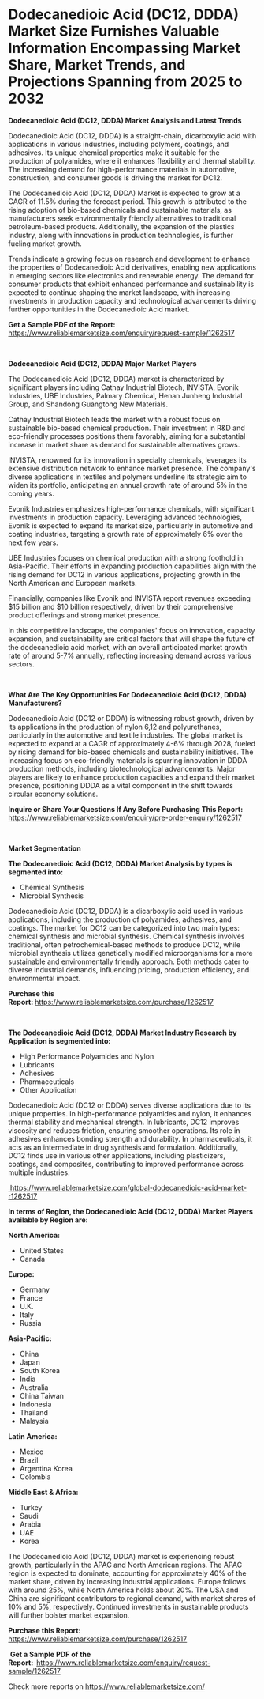 <p><h1>Dodecanedioic Acid (DC12, DDDA) Market Size Furnishes Valuable Information Encompassing Market Share, Market Trends, and Projections Spanning from 2025 to 2032</h1></p><p><strong>Dodecanedioic Acid (DC12, DDDA) Market Analysis and Latest Trends</strong></p>
<p><p>Dodecanedioic Acid (DC12, DDDA) is a straight-chain, dicarboxylic acid with applications in various industries, including polymers, coatings, and adhesives. Its unique chemical properties make it suitable for the production of polyamides, where it enhances flexibility and thermal stability. The increasing demand for high-performance materials in automotive, construction, and consumer goods is driving the market for DC12.</p><p>The Dodecanedioic Acid (DC12, DDDA) Market is expected to grow at a CAGR of 11.5% during the forecast period. This growth is attributed to the rising adoption of bio-based chemicals and sustainable materials, as manufacturers seek environmentally friendly alternatives to traditional petroleum-based products. Additionally, the expansion of the plastics industry, along with innovations in production technologies, is further fueling market growth. </p><p>Trends indicate a growing focus on research and development to enhance the properties of Dodecanedioic Acid derivatives, enabling new applications in emerging sectors like electronics and renewable energy. The demand for consumer products that exhibit enhanced performance and sustainability is expected to continue shaping the market landscape, with increasing investments in production capacity and technological advancements driving further opportunities in the Dodecanedioic Acid market.</p></p>
<p><strong>Get a Sample PDF of the Report:&nbsp;</strong> <a href="https://www.reliablemarketsize.com/enquiry/request-sample/1262517?utm_campaign=2192&utm_medium=2&utm_source=Github&utm_content=ia&utm_term=02022025&utm_id=dodecanedioic-acid-dc12-ddda">https://www.reliablemarketsize.com/enquiry/request-sample/1262517</a></p>
<p>&nbsp;</p>
<p><strong>Dodecanedioic Acid (DC12, DDDA) Major Market Players</strong></p>
<p><p>The Dodecanedioic Acid (DC12, DDDA) market is characterized by significant players including Cathay Industrial Biotech, INVISTA, Evonik Industries, UBE Industries, Palmary Chemical, Henan Junheng Industrial Group, and Shandong Guangtong New Materials. </p><p>Cathay Industrial Biotech leads the market with a robust focus on sustainable bio-based chemical production. Their investment in R&D and eco-friendly processes positions them favorably, aiming for a substantial increase in market share as demand for sustainable alternatives grows.</p><p>INVISTA, renowned for its innovation in specialty chemicals, leverages its extensive distribution network to enhance market presence. The company's diverse applications in textiles and polymers underline its strategic aim to widen its portfolio, anticipating an annual growth rate of around 5% in the coming years.</p><p>Evonik Industries emphasizes high-performance chemicals, with significant investments in production capacity. Leveraging advanced technologies, Evonik is expected to expand its market size, particularly in automotive and coating industries, targeting a growth rate of approximately 6% over the next few years.</p><p>UBE Industries focuses on chemical production with a strong foothold in Asia-Pacific. Their efforts in expanding production capabilities align with the rising demand for DC12 in various applications, projecting growth in the North American and European markets.</p><p>Financially, companies like Evonik and INVISTA report revenues exceeding $15 billion and $10 billion respectively, driven by their comprehensive product offerings and strong market presence.</p><p>In this competitive landscape, the companies' focus on innovation, capacity expansion, and sustainability are critical factors that will shape the future of the dodecanedioic acid market, with an overall anticipated market growth rate of around 5-7% annually, reflecting increasing demand across various sectors.</p></p>
<p>&nbsp;</p>
<p><strong>What Are The Key Opportunities For Dodecanedioic Acid (DC12, DDDA) Manufacturers?</strong></p>
<p><p>Dodecanedioic Acid (DC12 or DDDA) is witnessing robust growth, driven by its applications in the production of nylon 6,12 and polyurethanes, particularly in the automotive and textile industries. The global market is expected to expand at a CAGR of approximately 4-6% through 2028, fueled by rising demand for bio-based chemicals and sustainability initiatives. The increasing focus on eco-friendly materials is spurring innovation in DDDA production methods, including biotechnological advancements. Major players are likely to enhance production capacities and expand their market presence, positioning DDDA as a vital component in the shift towards circular economy solutions.</p></p>
<p><strong>Inquire or Share Your Questions If Any Before Purchasing This Report:</strong> <a href="https://www.reliablemarketsize.com/enquiry/pre-order-enquiry/1262517?utm_campaign=2192&utm_medium=2&utm_source=Github&utm_content=ia&utm_term=02022025&utm_id=dodecanedioic-acid-dc12-ddda">https://www.reliablemarketsize.com/enquiry/pre-order-enquiry/1262517</a></p>
<p>&nbsp;</p>
<p><strong>Market Segmentation</strong></p>
<p><strong>The Dodecanedioic Acid (DC12, DDDA) Market Analysis by types is segmented into:</strong></p>
<p><ul><li>Chemical Synthesis</li><li>Microbial Synthesis</li></ul></p>
<p><p>Dodecanedioic Acid (DC12, DDDA) is a dicarboxylic acid used in various applications, including the production of polyamides, adhesives, and coatings. The market for DC12 can be categorized into two main types: chemical synthesis and microbial synthesis. Chemical synthesis involves traditional, often petrochemical-based methods to produce DC12, while microbial synthesis utilizes genetically modified microorganisms for a more sustainable and environmentally friendly approach. Both methods cater to diverse industrial demands, influencing pricing, production efficiency, and environmental impact.</p></p>
<p><strong>Purchase this Report:&nbsp;</strong><a href="https://www.reliablemarketsize.com/purchase/1262517?utm_campaign=2192&utm_medium=2&utm_source=Github&utm_content=ia&utm_term=02022025&utm_id=dodecanedioic-acid-dc12-ddda">https://www.reliablemarketsize.com/purchase/1262517</a></p>
<p>&nbsp;</p>
<p><strong>The Dodecanedioic Acid (DC12, DDDA) Market Industry Research by Application is segmented into:</strong></p>
<p><ul><li>High Performance Polyamides and Nylon</li><li>Lubricants</li><li>Adhesives</li><li>Pharmaceuticals</li><li>Other Application</li></ul></p>
<p><p>Dodecanedioic Acid (DC12 or DDDA) serves diverse applications due to its unique properties. In high-performance polyamides and nylon, it enhances thermal stability and mechanical strength. In lubricants, DC12 improves viscosity and reduces friction, ensuring smoother operations. Its role in adhesives enhances bonding strength and durability. In pharmaceuticals, it acts as an intermediate in drug synthesis and formulation. Additionally, DC12 finds use in various other applications, including plasticizers, coatings, and composites, contributing to improved performance across multiple industries.</p></p>
<p><a href="https://www.reliablemarketsize.com/global-dodecanedioic-acid-market-r1262517?utm_campaign=2192&utm_medium=2&utm_source=Github&utm_content=ia&utm_term=02022025&utm_id=dodecanedioic-acid-dc12-ddda">&nbsp;https://www.reliablemarketsize.com/global-dodecanedioic-acid-market-r1262517</a></p>
<p><strong>In terms of Region, the Dodecanedioic Acid (DC12, DDDA) Market Players available by Region are:</strong></p>
<p>
    <p> <strong> North America: </strong>
        <ul>
            <li>United States</li>
            <li>Canada</li>
        </ul>
        </p> 
    <p> <strong> Europe: </strong>
        <ul>
            <li>Germany</li>
            <li>France</li>
            <li>U.K.</li>
            <li>Italy</li>
            <li>Russia</li>
        </ul>
        </p> 
    <p> <strong> Asia-Pacific: </strong>
        <ul>
            <li>China</li>
            <li>Japan</li>
            <li>South Korea</li>
            <li>India</li>
            <li>Australia</li>
            <li>China Taiwan</li>
            <li>Indonesia</li>
            <li>Thailand</li>
            <li>Malaysia</li>
        </ul>
        </p> 
    <p> <strong> Latin America: </strong>
        <ul>
            <li>Mexico</li>
            <li>Brazil</li>
            <li>Argentina Korea</li>
            <li>Colombia</li>
        </ul>
        </p> 
    <p> <strong> Middle East & Africa: </strong>
        <ul>
            <li>Turkey</li>
            <li>Saudi</li>
            <li>Arabia</li>
            <li>UAE</li>
            <li>Korea</li>
        </ul>
    </p>
    </p>
<p><p>The Dodecanedioic Acid (DC12, DDDA) market is experiencing robust growth, particularly in the APAC and North American regions. The APAC region is expected to dominate, accounting for approximately 40% of the market share, driven by increasing industrial applications. Europe follows with around 25%, while North America holds about 20%. The USA and China are significant contributors to regional demand, with market shares of 10% and 5%, respectively. Continued investments in sustainable products will further bolster market expansion.</p></p>
<p><strong>Purchase this Report: </strong><a href="https://www.reliablemarketsize.com/purchase/1262517?utm_campaign=2192&utm_medium=2&utm_source=Github&utm_content=ia&utm_term=02022025&utm_id=dodecanedioic-acid-dc12-ddda">https://www.reliablemarketsize.com/purchase/1262517</a></p>
<p>&nbsp;<strong>Get a Sample PDF of the Report:&nbsp;&nbsp;</strong><a href="https://www.reliablemarketsize.com/enquiry/request-sample/1262517?utm_campaign=2192&utm_medium=2&utm_source=Github&utm_content=ia&utm_term=02022025&utm_id=dodecanedioic-acid-dc12-ddda">https://www.reliablemarketsize.com/enquiry/request-sample/1262517</a></p>
<p><strong></strong></p>
<p>Check more reports on <a href="https://www.reliablemarketsize.com/?utm_campaign=2192&utm_medium=2&utm_source=Github&utm_content=ia&utm_term=02022025&utm_id=dodecanedioic-acid-dc12-ddda">https://www.reliablemarketsize.com/</a></p>